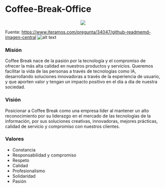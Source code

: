 # Coffee-Break-Office

<p align="center"> 

  <img src="https://i.imgur.com/VRkUviO.png"/> 

</p>

Fuente: https://www.iteramos.com/pregunta/34047/github-readmemd-imagen-central
![alt text](https://i.imgur.com/VRkUviO.png)

### Misión
Coffee Break nace de la pasión por la tecnología y el compromiso de ofrecer la más alta calidad en nuestros productos y servicios. Queremos facilitar la vida de las personas a través de tecnologías como IA, desarrollando soluciones innovadoras a través de la experiencia de usuario, y que aporten valor y tengan un impacto positivo en el día a día de nuestra sociedad.

### Visión
Posicionar a Coffee Break como una empresa líder al mantener un alto reconocimiento por su liderazgo en el mercado de las tecnologías de la información, por sus soluciones creativas, innovadoras, mejores prácticas, calidad de servicio y compromiso con nuestros clientes.

### Valores
- Constancia
- Responsabilidad y compromiso
- Respeto
- Calidad
- Profesionalismo
- Solidaridad
- Pasión
